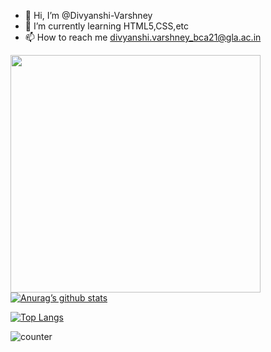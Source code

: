 - 👋 Hi, I’m @Divyanshi-Varshney
- 🌱 I’m currently learning HTML5,CSS,etc
- 📫 How to reach me divyanshi.varshney_bca21@gla.ac.in
 <img src="https://user-images.githubusercontent.com/92569523/166308336-db61840e-7b8d-41d0-a719-03c2baa9b7f3.gif" width="400" height="380" align="left">


<!---
Divyanshi-Varshney/Divyanshi-Varshney is a ✨ special ✨ repository because its `README.md` (this file) appears on your GitHub profile.
You can click the Preview link to take a look at your changes.
--->





<br>

[![Anurag’s github stats](https://github-readme-stats.vercel.app/api?username=Divyanshi-Varshney)](https://github.com/Divyanshi-Varshney)

[![Top Langs](https://github-readme-stats.vercel.app/api/top-langs/?username=Divyanshi-Varshney&layout=compact)](https://github.com/Divyanshi-Varshney)





![counter](https://[YOUR_ENDPOINT].m.pipedream.net)


